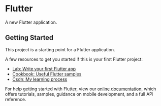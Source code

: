 # Flutter

A new Flutter application.

## Getting Started

This project is a starting point for a Flutter application.

A few resources to get you started if this is your first Flutter project:

- [Lab: Write your first Flutter app](https://flutter.dev/docs/get-started/codelab)
- [Cookbook: Useful Flutter samples](https://flutter.dev/docs/cookbook)
- [Csdn: My learning process](https://blog.csdn.net/sinat_20059415/category_9830392.html)

For help getting started with Flutter, view our
[online documentation](https://flutter.dev/docs), which offers tutorials,
samples, guidance on mobile development, and a full API reference.
